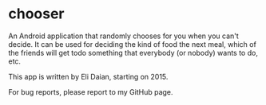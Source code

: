# chooser
An Android application that randomly chooses for you when you can't decide.
It can be used for deciding the kind of food the next meal, which of the friends will get todo something that everybody (or nobody) wants to do, etc.

This app is written by Eli Daian, starting on 2015.

For bug reports, please report to my GitHub page.
